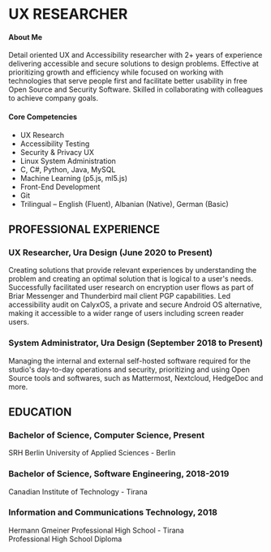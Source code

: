 # UX RESEARCHER #

#### About Me ####
Detail oriented UX and Accessibility researcher with 2+ years of experience delivering accessible and secure solutions to design problems. Effective at prioritizing growth and efficiency while focused on working with technologies that serve people first and facilitate better usability in free Open Source and Security Software. Skilled in collaborating with colleagues to achieve company goals.
#### Core Competencies ####
* UX Research
* Accessibility Testing
* Security & Privacy UX
* Linux System Administration
* C, C#, Python, Java, MySQL
* Machine Learning (p5.js, ml5.js)
* Front-End Development
* Git
* Trilingual – English (Fluent), Albanian (Native), German (Basic)



## PROFESSIONAL EXPERIENCE ##
### UX Researcher, Ura Design (June 2020 to Present) ###
Creating solutions that provide relevant experiences by understanding the problem and creating an optimal solution that is logical to a user's needs. Successfully facilitated user research on encryption user flows as part of Briar Messenger and Thunderbird mail client PGP capabilities. Led accessibility audit on CalyxOS, a private and secure Android OS alternative, making it accessible to a wider range of users including screen reader users.
### System Administrator, Ura Design (September 2018 to Present) ###
Managing the internal and external self-hosted software required for the studio's day-to-day operations and security, prioritizing and using Open Source tools and softwares, such as Mattermost, Nextcloud, HedgeDoc and more.




## EDUCATION ##
### Bachelor of Science, Computer Science, Present ###
SRH Berlin University of Applied Sciences - Berlin


### Bachelor of Science, Software Engineering, 2018-2019 ###
Canadian Institute of Technology - Tirana


### Information and Communications Technology, 2018 ###
Hermann Gmeiner Professional High School - Tirana <br>
Professional High School Diploma


